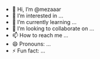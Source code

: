 - 👋 Hi, I’m @mezaaar
- 👀 I’m interested in ...
- 🌱 I’m currently learning ...
- 💞️ I’m looking to collaborate on ...
- 📫 How to reach me ...
- 😄 Pronouns: ...
- ⚡ Fun fact: ...

<!---
mezaaar/mezaaar is a ✨ special ✨ repository because its `README.md` (this file) appears on your GitHub profile.
You can click the Preview link to take a look at your changes.
--->

